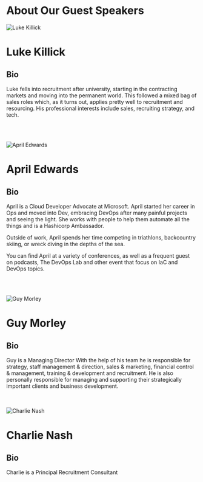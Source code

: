 # About Our Guest Speakers

![Luke Killick](https://raw.githubusercontent.com/MohamedRadwan-DevOps/devops-step-by-step/main//none-community/images/speakers/Luke-Killick.png)

Luke Killick
=============

Bio
---

Luke fells into recruitment after university, starting in the contracting markets and moving into the permanent world. This followed a mixed bag of sales roles which, as it turns out, applies pretty well to recruitment and resourcing. His professional interests include sales, recruiting strategy, and tech.

<br></br>

![April Edwards](https://raw.githubusercontent.com/MohamedRadwan-DevOps/devops-step-by-step/main//none-community/images/speakers/April-Edwards.png)

April Edwards
=============

Bio
---

April is a Cloud Developer Advocate at Microsoft. April started her career in Ops and moved into Dev, embracing DevOps after many painful projects and seeing the light. She works with people to help them automate all the things and is a Hashicorp Ambassador.

Outside of work, April spends her time competing in triathlons, backcountry skiing, or wreck diving in the depths of the sea.

You can find April at a variety of conferences, as well as a frequent guest on podcasts, The DevOps Lab and other event that focus on IaC and DevOps topics.

<br></br>

![Guy Morley](https://raw.githubusercontent.com/MohamedRadwan-DevOps/devops-step-by-step/main//none-community/images/speakers/Guy-Morley.png)

Guy Morley
=============

Bio
---

Guy is a Managing Director With the help of his team he is responsible for strategy, staff management & direction, sales & marketing, financial control & management, training & development and recruitment. He is also personally responsible for managing and supporting their strategically important clients and business development. 

<br></br>
![Charlie Nash](https://raw.githubusercontent.com/MohamedRadwan-DevOps/devops-step-by-step/main//none-community/images/speakers/Charlie-Nash.png)

Charlie Nash
=============

Bio
---

Charlie is a Principal Recruitment  Consultant 

<br></br>


